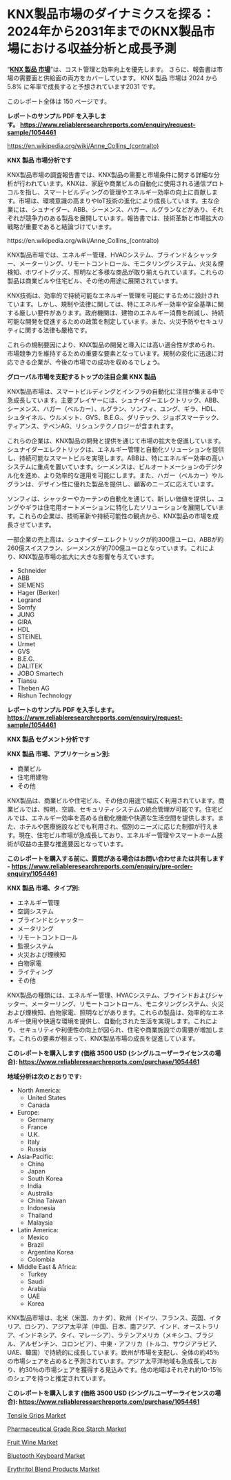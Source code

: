 <p><h1>KNX製品市場のダイナミクスを探る：2024年から2031年までのKNX製品市場における収益分析と成長予測</h1></p><p>&ldquo;<strong><a href="https://www.reliableresearchreports.com/knx-products-r1054461?utm_campaign=110&utm_medium=9&utm_source=Github&utm_content=ia&utm_term=19102024&utm_id=knx-products">KNX 製品 市場</a></strong>&rdquo;は、コスト管理と効率向上を優先します。 さらに、報告書は市場の需要面と供給面の両方をカバーしています。 KNX 製品 市場は 2024 から 5.8% に年率で成長すると予想されています2031 です。</p>
<p>このレポート全体は 150 ページです。</p>
<p><strong>レポートのサンプル PDF を入手します。&nbsp;<a href="https://www.reliableresearchreports.com/enquiry/request-sample/1054461?utm_campaign=110&utm_medium=9&utm_source=Github&utm_content=ia&utm_term=19102024&utm_id=knx-products">https://www.reliableresearchreports.com/enquiry/request-sample/1054461</a></strong></p>
<p><a href="https://en.wikipedia.org/wiki/Anne_Collins_(contralto)?utm_campaign=110&utm_medium=9&utm_source=Github&utm_content=ia&utm_term=19102024&utm_id=knx-products">https://en.wikipedia.org/wiki/Anne_Collins_(contralto)</a></p>
<p><strong>KNX 製品 市場分析です</strong></p>
<p><p>KNX製品市場の調査報告書では、KNX製品の需要と市場条件に関する詳細な分析が行われています。KNXは、家庭や商業ビルの自動化に使用される通信プロトコルを指し、スマートビルディングの管理やエネルギー効率の向上に貢献します。市場は、環境意識の高まりやIoT技術の進化により成長しています。主な企業には、シュナイダー、ABB、シーメンス、ハガー、ルグランなどがあり、それぞれが競争力のある製品を展開しています。報告書では、技術革新と市場拡大の戦略が重要であると結論づけています。</p></p>
<p>https://en.wikipedia.org/wiki/Anne_Collins_(contralto)</p>
<p><p>KNX製品市場では、エネルギー管理、HVACシステム、ブラインド＆シャッター、メーターリング、リモートコントロール、モニタリングシステム、火災＆煙検知、ホワイトグッズ、照明など多様な商品が取り揃えられています。これらの製品は商業ビルや住宅ビル、その他の用途に展開されています。</p><p>KNX技術は、効率的で持続可能なエネルギー管理を可能にするために設計されています。しかし、規制や法律に関しては、特にエネルギー効率や安全基準に関する厳しい要件があります。政府機関は、建物のエネルギー消費を削減し、持続可能な開発を促進するための政策を制定しています。また、火災予防やセキュリティに関する法律も厳格です。</p><p>これらの規制要因により、KNX製品の開発と導入には高い適合性が求められ、市場競争力を維持するための重要な要素となっています。規制の変化に迅速に対応できる企業が、今後の市場での成功を収めるでしょう。</p></p>
<p><strong>グローバル市場を支配するトップの注目企業 KNX 製品</strong></p>
<p><p>KNX製品市場は、スマートビルディングとインフラの自動化に注目が集まる中で急成長しています。主要プレイヤーには、シュナイダーエレクトリック、ABB、シーメンス、ハガー（ベルカー）、ルグラン、ソンフィ、ユング、ギラ、HDL、シュタイネル、ウルメット、GVS、B.E.G.、ダリテック、ジョボスマーテック、ティアンス、テベンAG、リシュンテクノロジーが含まれます。</p><p>これらの企業は、KNX製品の開発と提供を通じて市場の拡大を促進しています。シュナイダーエレクトリックは、エネルギー管理と自動化ソリューションを提供し、持続可能なスマートビルを実現します。ABBは、特にエネルギー効率の高いシステムに重点を置いています。シーメンスは、ビルオートメーションのデジタル化を進め、より効率的な運用を可能にします。また、ハガー（ベルカー）やルグランは、デザイン性に優れた製品を提供し、顧客のニーズに応えています。</p><p>ソンフィは、シャッターやカーテンの自動化を通じて、新しい価値を提供し、ユングやギラは住宅用オートメーションに特化したソリューションを展開しています。これらの企業は、技術革新や持続可能性の観点から、KNX製品の市場を成長させています。</p><p>一部企業の売上高は、シュナイダーエレクトリックが約300億ユーロ、ABBが約260億スイスフラン、シーメンスが約700億ユーロとなっています。これにより、KNX製品市場の拡大に大きな影響を与えています。</p></p>
<p><ul><li>Schneider</li><li>ABB</li><li>SIEMENS</li><li>Hager (Berker)</li><li>Legrand</li><li>Somfy</li><li>JUNG</li><li>GIRA</li><li>HDL</li><li>STEINEL</li><li>Urmet</li><li>GVS</li><li>B.E.G.</li><li>DALITEK</li><li>JOBO Smartech</li><li>Tiansu</li><li>Theben AG</li><li>Rishun Technology</li></ul></p>
<p><strong>レポートのサンプル PDF を入手します。 <a href="https://www.reliableresearchreports.com/enquiry/request-sample/1054461?utm_campaign=110&utm_medium=9&utm_source=Github&utm_content=ia&utm_term=19102024&utm_id=knx-products">https://www.reliableresearchreports.com/enquiry/request-sample/1054461</a></strong></p>
<p><strong>KNX 製品 セグメント分析です</strong></p>
<p><strong>KNX 製品 市場、アプリケーション別:</strong></p>
<p><ul><li>商業ビル</li><li>住宅用建物</li><li>その他</li></ul></p>
<p><p>KNX製品は、商業ビルや住宅ビル、その他の用途で幅広く利用されています。商業ビルでは、照明、空調、セキュリティシステムの統合管理が可能です。住宅ビルでは、エネルギー効率を高める自動化機能や快適な生活空間を提供します。また、ホテルや医療施設などでも利用され、個別のニーズに応じた制御が行えます。現在、住宅ビル市場が急成長しており、エネルギー管理やスマートホーム技術が収益の主要な推進要因となっています。</p></p>
<p><strong>このレポートを購入する前に、質問がある場合はお問い合わせまたは共有します - <a href="https://www.reliableresearchreports.com/enquiry/pre-order-enquiry/1054461?utm_campaign=110&utm_medium=9&utm_source=Github&utm_content=ia&utm_term=19102024&utm_id=knx-products">https://www.reliableresearchreports.com/enquiry/pre-order-enquiry/1054461</a></strong></p>
<p><strong>KNX 製品 市場、タイプ別:</strong></p>
<p><ul><li>エネルギー管理</li><li>空調システム</li><li>ブラインドとシャッター</li><li>メータリング</li><li>リモートコントロール</li><li>監視システム</li><li>火災および煙検知</li><li>白物家電</li><li>ライティング</li><li>その他</li></ul></p>
<p><p>KNX製品の種類には、エネルギー管理、HVACシステム、ブラインドおよびシャッター、メーターリング、リモートコントロール、モニタリングシステム、火災および煙検知、白物家電、照明などがあります。これらの製品は、効率的なエネルギー使用や快適な環境を提供し、自動化された生活を実現します。これにより、セキュリティや利便性の向上が図られ、住宅や商業施設での需要が増加します。これらの要素が相まって、KNX製品市場の成長を促進しています。</p></p>
<p><strong>このレポートを購入します (価格 3500 USD (シングルユーザーライセンスの場合): <a href="https://www.reliableresearchreports.com/purchase/1054461?utm_campaign=110&utm_medium=9&utm_source=Github&utm_content=ia&utm_term=19102024&utm_id=knx-products">https://www.reliableresearchreports.com/purchase/1054461</a></strong></p>
<p><strong>地域分析は次のとおりです:</strong></p>
<p><ul>
    <li>
        North America:
        <ul>
            <li>United States</li>
            <li>Canada</li>
        </ul>
    </li>
    <li>
        Europe:
        <ul>
            <li>Germany</li>
            <li>France</li>
            <li>U.K.</li>
            <li>Italy</li>
            <li>Russia</li>
        </ul>
    </li>
    <li>
        Asia-Pacific:
        <ul>
            <li>China</li>
            <li>Japan</li>
            <li>South Korea</li>
            <li>India</li>
            <li>Australia</li>
            <li>China Taiwan</li>
            <li>Indonesia</li>
            <li>Thailand</li>
            <li>Malaysia</li>
        </ul>
    </li>
    <li>
        Latin America:
        <ul>
            <li>Mexico</li>
            <li>Brazil</li>
            <li>Argentina Korea</li>
            <li>Colombia</li>
        </ul>
    </li>
    <li>
        Middle East & Africa:
        <ul>
            <li>Turkey</li>
            <li>Saudi</li>
            <li>Arabia</li>
            <li>UAE</li>
            <li>Korea</li>
        </ul>
    </li>
    </ul></p>
<p><p>KNX製品市場は、北米（米国、カナダ）、欧州（ドイツ、フランス、英国、イタリア、ロシア）、アジア太平洋（中国、日本、南アジア、インド、オーストラリア、インドネシア、タイ、マレーシア）、ラテンアメリカ（メキシコ、ブラジル、アルゼンチン、コロンビア）、中東・アフリカ（トルコ、サウジアラビア、UAE、韓国）で持続的に成長しています。欧州が市場を支配し、全体の約45％の市場シェアを占めると予測されています。アジア太平洋地域も急成長しており、約30％の市場シェアを獲得する見込みです。他の地域はそれぞれ約10-15％のシェアを持つと推定されています。</p></p>
<p><strong>このレポートを購入します (価格 3500 USD (シングルユーザーライセンスの場合): <a href="https://www.reliableresearchreports.com/purchase/1054461?utm_campaign=110&utm_medium=9&utm_source=Github&utm_content=ia&utm_term=19102024&utm_id=knx-products">https://www.reliableresearchreports.com/purchase/1054461</a></strong></p>
<p><p><a href="https://issuu.com/reportprime-2/docs/tensile-grips-market-size-2030.pptx_30fc4652f77205?utm_campaign=110&utm_medium=9&utm_source=Github&utm_content=ia&utm_term=19102024&utm_id=knx-products">Tensile Grips Market</a></p><p><a href="https://github.com/HeatherFernandez476/Market-Research-Report-List-1/blob/main/pharmaceutical-grade-rice-starch-market.md?utm_campaign=110&utm_medium=9&utm_source=Github&utm_content=ia&utm_term=19102024&utm_id=knx-products">Pharmaceutical Grade Rice Starch Market</a></p><p><a href="https://www.linkedin.com/pulse/disruption-innovation-fruit-wine-industry-market-analysis-nmfic?utm_campaign=110&utm_medium=9&utm_source=Github&utm_content=ia&utm_term=19102024&utm_id=knx-products">Fruit Wine Market</a></p><p><a href="https://www.linkedin.com/pulse/bluetooth-keyboard-market-consolidation-impact-structure-ezone?utm_campaign=110&utm_medium=9&utm_source=Github&utm_content=ia&utm_term=19102024&utm_id=knx-products">Bluetooth Keyboard Market</a></p><p><a href="https://github.com/kathiestrine5ty/Market-Research-Report-List-1/blob/main/erythritol-blend-products-market.md?utm_campaign=110&utm_medium=9&utm_source=Github&utm_content=ia&utm_term=19102024&utm_id=knx-products">Erythritol Blend Products Market</a></p></p>